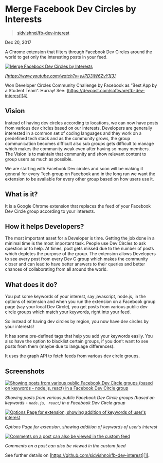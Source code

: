 # Merge Facebook Dev Circles by Interests

> [sidvishnoi/fb-dev-interest][1]

Dec 20, 2017

A Chrome extension that filters through Facebook Dev Circles around the world to get only the interesting posts in your feed.

 [![Merge Facebook Dev Circles by Interests](https://user-images.githubusercontent.com/8426945/62230384-506e5e00-b3df-11e9-9a10-0ab2ddadabab.png)][3]

*[https://www.youtube.com/watch?v=yJPD3iW6ZvY][3]*

Won Developer Circles Community Challenge by Facebook as “Best App by a Student Team”. Hurray! See: [https://devpost.com/software/fb-dev-interest][4]

## Vision

Instead of having dev circles according to locations, we can now have posts from various dev circles based on our interests.
Developers are generally interested in a common set of coding languages and they work on a predefined tech stack and as the community grows, the group communication becomes difficult also sub groups gets difficult to manage which makes the community weak even after having so many members. The Vision is to maintain that community and show relevant content to group users as much as possible.

We are starting with Facebook Dev circles and soon will be making it general for every Tech group on Facebook and in the long run we want the extension to be available for every other group based on how users use it.

## What is it?

It is a Google Chrome extension that replaces the feed of your Facebook Dev Circle group according to your interests.

## How it helps Developers?

The most important asset for a Developer is time. Getting the job done in a minimal time is the most important task. People use Dev Circles to ask question or to help. At times, post gets missed due to the number of posts which depletes the purpose of the group.
The extension allows Developers to see every post from every Dev C group which makes the community closer and can lead to have better answers to their queries and better chances of collaborating from all around the world.

## What does it do?

You put some keywords of your interest, say javascript, node.js, in the options of extension and when you run the extension on a Facebook group page (say your local Dev Circle), you get posts from various public dev circle groups which match your keywords, right into your feed.

So instead of having dev circles by region, you now have dev circles by your interests!

It has some pre-defined tags that help you add your keywords easily. You also have the option to blacklist certain groups, if you don’t want to see posts from them (maybe due to language differences).

It uses the graph API to fetch feeds from various dev circle groups.

## Screenshots

 [![Showing posts from various public Facebook Dev Circle groups (based on keywords - node.js, react) in a Facebook Dev Circle group](https://user-images.githubusercontent.com/8426945/62230433-6aa83c00-b3df-11e9-8f82-4162addb0d18.png)][5]

*Showing posts from various public Facebook Dev Circle groups (based on keywords - `node.js, react`) in a Facebook Dev Circle group*

 [![Options Page for extension, showing addition of keywords of user's interest](https://user-images.githubusercontent.com/8426945/62230482-81e72980-b3df-11e9-964b-11bc25fe6d26.png)][6]

*Options Page for extension, showing addition of keywords of user’s interest*

 [![Comments on a post can also be viewed in the custom feed](https://user-images.githubusercontent.com/8426945/62230503-8d3a5500-b3df-11e9-8117-cda581073310.png)][7]

*Comments on a post can also be viewed in the custom feed*

See further details on [https://github.com/sidvishnoi/fb-dev-interest][1].

[1]: https://github.com/sidvishnoi/fb-dev-interest
[3]: https://www.youtube.com/watch?v=yJPD3iW6ZvY
[4]: https://devpost.com/software/fb-dev-interest
[5]: https://user-images.githubusercontent.com/8426945/62230433-6aa83c00-b3df-11e9-8f82-4162addb0d18.png
[6]: https://user-images.githubusercontent.com/8426945/62230482-81e72980-b3df-11e9-964b-11bc25fe6d26.png
[7]: https://user-images.githubusercontent.com/8426945/62230503-8d3a5500-b3df-11e9-8117-cda581073310.png
